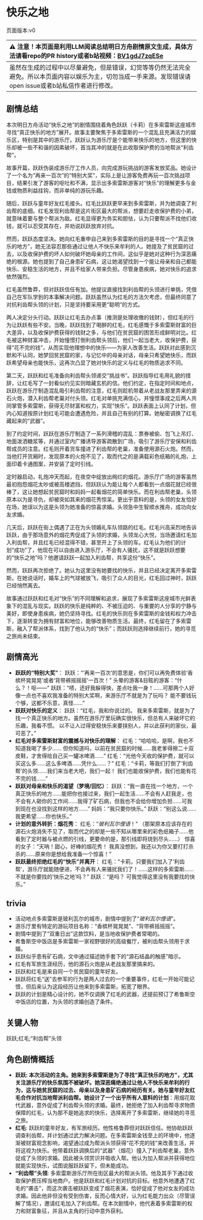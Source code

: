 # 快乐之地
页面版本:v0
 

| :warning: 注意！本页面是利用LLM阅读总结明日方舟剧情原文生成，具体方法请看repo的PR history或者b站视频：[BV1gdJ7zqESe](https://www.bilibili.com/video/BV1gdJ7zqESe/)         |
|:----------------------------|
| 虽然在生成的过程中以尽量避免，但是错误，幻觉等等仍然无法完全避免。所以本页面内容以娱乐为主，切勿当成一手来源。发现错误请open issue或者b站私信作者进行修改。|



## 剧情总结
本次明日方舟活动“快乐之地”的剧情围绕着角色跃跃（卡莉）在多索雷斯这座城市寻找“真正快乐的地方”展开。故事主要聚焦于多索雷斯的一个混乱且充满活力的娱乐区，特别是其中的游乐厅。跃跃认为游乐厅是个能带来快乐的地方，但这里的快乐却被一些不和谐的因素破坏，首当其冲的就是在此收取保护费的当地帮派“利齿帮”。

故事开篇，跃跃伪装成游乐厅工作人员，向完成游玩挑战的游客发放奖品。她设计了一个名为“再来一百次”的“特别大奖”，实际上是让游客免费再玩一百次挑战项目，结果引发了游客的呕吐和不满，显示出多索雷斯游客对“快乐”的理解更多与金钱或物质利益挂钩，而非单纯的游玩乐趣。

随后，跃跃与童年好友红毛接头。红毛比跃跃更早来到多索雷斯，并为她调查了利齿帮的底细。红毛发现利齿帮是这片街区最大的帮派，想要赶走收保护费的小弟，就意味着要与整个帮派为敌。红毛显得更为务实和胆怯，认为只要帮派不找他们收钱，就可以忍受其存在，并劝说跃跃放弃对抗。

然而，跃跃态度坚决。她向红毛重申自己来到多索雷斯的目的是寻找一个“真正快乐的地方”，她无法容忍那些通过让他人不快乐来牟利的人。她提及了贫民窟的过去，以及收保护费的坏人如何破坏她母亲的工作间，这似乎是她对这种行为深恶痛绝的根源。她也提到了自己身患矿石病，这让她渴望找到一个能让母亲和自己都能快乐、安稳生活的地方，并且不给家人带来负担。尽管身患疾病，她对快乐的追求依然强烈。

红毛虽然鲁莽，但对跃跃信任有加。他提议直接找到利齿帮的头领进行单挑，凭借自己在军队学到的本事解决问题。跃跃虽然认为红毛的方法欠考虑，但最终同意了对抗利齿帮头领的计划，只是坚持要采用更“聪明”的方式。

两人决定分头行动。跃跃让红毛去办点事（推测是处理收缴的钱财），但红毛的行为让跃跃有些不安。当晚，跃跃找到了喝醉的红毛，红毛感慨于多索雷斯财富的巨大差异，以及收保护费获得的钱财之多，与他们在贫民窟的困苦形成鲜明对比。红毛被这种财富冲击，开始憧憬打倒利齿帮头领后，他们一起当老大，收保护费，获得“花不完的钱”，从而实现他理想中的快乐——为家人改善生活。跃跃对此感到沉默和不认同，她梦回贫民窟的家，与记忆中的母亲对话，母亲只希望她快乐，而跃跃希望母亲也能快乐，这再次凸显了她对快乐的定义与红毛的物质追求不同。

第二天，跃跃和红毛准备向利齿帮头领递交“挑战书”。跃跃指导红毛用礼貌的措辞，让红毛写了一封看似约见实则暗藏玄机的信。他们约定，在指定时间和地点，跃跃在游乐厅制造混乱吸引利齿帮的注意，红毛则趁机带着从老战友那里弄来的源石火炮，潜入利齿帮老巢对付头领。红毛对单挑充满信心，并憧憬事成之后两人共同掌管多索雷斯，获得无尽财富和权力，实现“快乐”。跃跃表面上认同了计划，但内心知道按原计划红毛可能会遭遇危险，并且自己有别的打算。她秘密调换了红毛藏起来的“武器”。

到了约定时间，跃跃在游乐厅制造了一系列滑稽的混乱：票券被偷、包飞上吊灯、地面泼洒糖浆等，并通过室内广播诱导游客疏散到广场，吸引了游乐厅安保和利齿帮成员的注意。红毛则开着货车撞进了利齿帮的老巢，准备使用源石火炮。然而，当他打开货厢时，发现原本的火炮不见了，取而代之的是满载彩色纸箱的礼炮，上面印着卡通图案，并安装了定时引线。

定时器启动，礼炮冲天而起，在夜空中绽放出绚烂的烟花。游乐厅广场的游客虽然最初抱怨烟花太吵或被高楼遮挡，但跃跃认为能让每个人都看到一点烟花就已经很棒了，这让她想起贫民窟时和妈妈一起看烟花的简单快乐。而在利齿帮老巢，头领原本以为是寻仇，却被突如其来的烟花秀惊呆。更出乎意料的是，头领的女友恰好在场，她误以为这是头领为她准备的惊喜求婚。头领急中生智顺水推舟，成功向女友求婚。

几天后，跃跃在街上偶遇了正在为头领婚礼车队领路的红毛。红毛兴高采烈地告诉跃跃，由于那场意外的烟花秀促成了头领的求婚，头领龙心大悦，当场邀请红毛加入利齿帮，并且红毛已经混得不错，甚至开上了头领的车。红毛认为他们的计划“成功”了，他现在可以自由进入游乐厅，不会有人骚扰，这不就是跃跃想要的“快乐之地”吗？他邀请跃跃一起加入利齿帮，共享这份“快乐”。

然而，跃跃再次拒绝了。她认为这里没有她要找的快乐，并且已经决定离开多索雷斯。在她说话时，婚车上的气球被放飞，吸引了众人的目光，红毛回过神时，跃跃已经悄然离去。

故事通过跃跃和红毛对“快乐”的不同理解和追求，展现了多索雷斯这座城市光鲜表象下的混乱与现实。跃跃的快乐是纯粹的、不被压迫的、与重要的人分享的宁静与美好，即使身患疾病，她仍坚持寻找。红毛的快乐则在多索雷斯的金钱和权力冲击下，逐渐转变为拥有财富和地位，能够改善物质生活。最终，红毛留在了多索雷斯，融入了帮派体系，找到了他认为的“快乐”；而跃跃则选择继续前行，她的寻觅之旅尚未结束。
## 剧情高光
*   **跃跃的“特别大奖”**：
    跃跃：“‘再来一百次’的意思是，你们可以再免费体验‘香槟杯晃晃晃’或者‘背带裤摇摇摇’一百次！”
    头晕的游客&目眩的游客：“什么？！呕——”
    跃跃：“啧，还好我躲得快，差点吐我一身！......可那两个人好像一点也不喜欢我准备的特别大奖啊，来游乐厅不就是为了玩吗？ 能不要钱玩个够，这都不乐意，真怪......”
*   **跃跃对快乐的定义**：
    跃跃：“红毛，我和你说过的。 我来多索雷斯，就是为了找一个真正快乐的地方。虽然在游乐厅里玩确实很快乐，但总有人来破坏它的乐趣，我看不惯。 以不让人过得安稳快乐来要挟别人，并以此获利的家伙，最可恶了。”
*   **红毛对多索雷斯财富的震撼与对快乐的理解**：
    红毛：“哈哈哈，是啊，我也不知道我喝了多少...... 但你知道吗，以前在贫民窟的时候......我老爹得擦二十双皮鞋，才舍得给自己买一罐冰啤酒......”
    红毛：“光他今天收的保护费，就可以买这么多......这么多啤酒......凭什么......？”
    红毛：“卡莉，等我们打倒了‘利齿帮’的头领......我们来当老大吧，我们一起！ 我们也能收保护费，我们也能有花不完的钱......”
*   **跃跃对母亲和快乐的渴望（梦境/回忆）**：
    跃跃：“我一直在找一个地方，一个真正快乐的地方......能把你也接过来，我们一起生活......不会有人赶我走，也不会有人砸你的工作间......我得了矿石病，但我也不会给你增加负担......可我到现在也没找到这样的地方......”
    妈妈：“我只要你快乐。”
    跃跃：“别这么说...... 我更希望......你也快乐。”
*   **计划的意外转折：烟花秀**：
    红毛：“*玻利瓦尔俚语*！”
    （那架原本应该存在的源石火炮消失不见了，取而代之的却是一些不知从哪里来的彩色纸箱子......他看到了定时器与被点燃的引线，更要命的是，那引线即将烧到尽头......）
    惊喜的女子：“天呐！甜心，好棒的烟花秀！ 我真没想到，我还以为你又要打打杀杀的......原来你是想给我准备一个惊喜！”
*   **跃跃最终拒绝红毛的“快乐”并离开**：
    红毛：“卡莉，只要我们加入了‘利齿帮’，游乐厅就能随便进，不会再有人来骚扰我们了！......这样的多索雷斯......不就是你要找的‘快乐之地’吗？”
    跃跃：“是吗？ 可我觉得这里没有我要找的快乐。”
## trivia
*   活动地点多索雷斯是玻利瓦尔的城市，剧情中提到了“*玻利瓦尔俚语*”。
*   游乐厅里有特定的游玩项目名称：“香槟杯晃晃晃”、“背带裤摇摇摇”。
*   剧情中提到了“双重日出”这款饮料，是当地收保护费者常喝的。
*   希鲁斯空中饭店是多索雷斯一家视野很好的高级餐厅，被利齿帮头领用于求婚。
*   跃跃似乎患有矿石病，文中通过描述她手套下的“源石结晶的触感”暗示。
*   红毛有军旅生涯经历，他的源石火炮是从老战友那里搞来的。
*   跃跃和红毛是来自同一个贫民窟的童年好友。
*   跃跃将红毛“送”去参军的行为是两人过去的一个重要事件，红毛一开始可能记恨，但后来认为这段经历让他来到多索雷斯，拓宽了眼界。
*   跃跃的计划是精心设计的，她不仅调换了红毛的武器，还提前预订了希鲁斯空中饭店的位置，为头领的求婚创造了条件。
## 关键人物
跃跃;红毛;“利齿帮”头领
## 角色剧情概括
-   **跃跃: 本次活动的主角。她来到多索雷斯是为了寻找“真正快乐的地方”，尤其关注游乐厅的快乐氛围不被破坏。她深恶痛绝通过让他人不快乐来牟利的行为，这与她贫民窟的过去、母亲以及身患矿石病的经历有关。她与童年好友红毛合作对抗当地帮派利齿帮。她设计了一个出乎所有人意料的计划**：用烟花取代武器，意外促成了利齿帮头领的求婚。最终，她拒绝了加入利齿帮寻求物质保障的红毛，认为那不是她追求的快乐，选择离开了多索雷斯，继续她的寻觅之旅。
-   **红毛**: 跃跃的童年好友，有军旅经历。他性格鲁莽但对跃跃信任。他协助跃跃调查利齿帮，并计划通过武力解决问题。在多索雷斯金钱至上的环境中，他逐渐被财富观念影响，渴望通过成为帮派头领获得“花不完的钱”来改善生活，并将这视为快乐。他带着跃跃调换后的“武器”（烟花）撞入了利齿帮老巢，意外促成了头领的求婚。因此被头领赏识并吸收入帮。他认为加入帮派并获得地位就能实现快乐，试图说服跃跃留下，但未能成功。
-   **“利齿帮”头领**: 多索雷斯游乐厅所在街区最大的帮派头领。他及其手下通过收取保护费压榨当地商户。他是跃跃和红毛计划对抗的目标。他意外地遭遇了红毛的“袭击”，而这次袭击被跃跃变成了烟花表演，恰好促成了他对女友的成功求婚。因此他非但没有受到伤害，反而心情大好，认为红毛能力出众（尽管误解了情况），邀请红毛加入了利齿帮。在本次剧情中，他代表着多索雷斯的权力和财富象征，并且从主角的行动中意外获利。